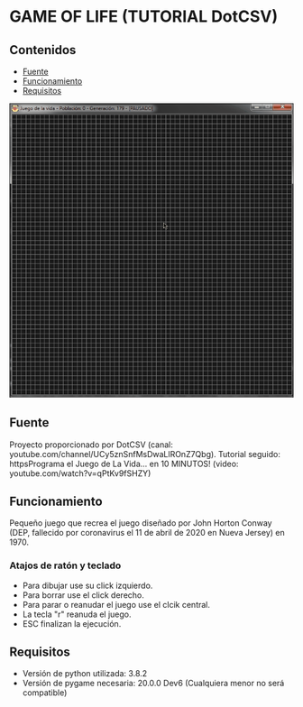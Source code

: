 # GAME OF LIFE (TUTORIAL DotCSV)

## Contenidos

- [Fuente](#fuente)
- [Funcionamiento](#func)
- [Requisitos](#req)

![](test.gif)

## Fuente <a name = "fuente"></a>

Proyecto proporcionado por DotCSV (canal: youtube.com/channel/UCy5znSnfMsDwaLlROnZ7Qbg).
Tutorial seguido: httpsPrograma el Juego de La Vida... en 10 MINUTOS! (video: youtube.com/watch?v=qPtKv9fSHZY)

## Funcionamiento <a name = "func"></a>

Pequeño juego que recrea el juego diseñado por John Horton Conway (DEP, fallecido por coronavirus el 11 de abril de 2020 en Nueva Jersey) en 1970.

### Atajos de ratón y teclado
- Para dibujar use su click izquierdo.
- Para borrar use el click derecho.
- Para parar o reanudar el juego use el clcik central.
- La tecla "r" reanuda el juego.
- ESC finalizan la ejecución.


## Requisitos <a name = "req"></a>

- Versión de python utilizada: 3.8.2
- Versión de pygame necesaria: 20.0.0 Dev6 (Cualquiera menor no será compatible)

